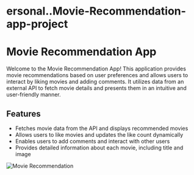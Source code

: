 # ersonal..Movie-Recommendation-app-project

# Movie Recommendation App

Welcome to the Movie Recommendation App! This application provides movie recommendations based on user preferences and allows users to interact by liking movies and adding comments. It utilizes data from an external API to fetch movie details and presents them in an intuitive and user-friendly manner.


## Features

- Fetches movie data from the API and displays recommended movies
- Allows users to like movies and updates the like count dynamically
- Enables users to add comments and interact with other users
- Provides detailed information about each movie, including title and image

![Movie Recommendation](images/movie-recommendation.jpg)
